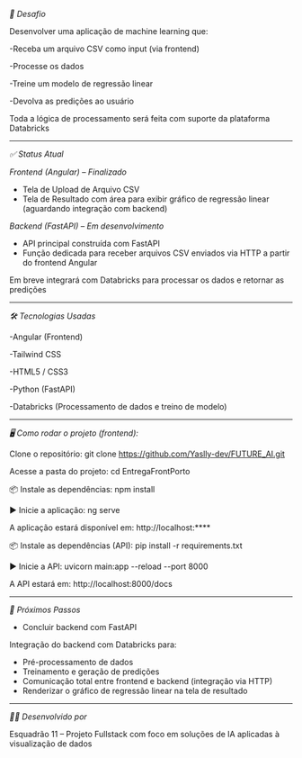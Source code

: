 *📌 Desafio*

Desenvolver uma aplicação de machine learning que:

-Receba um arquivo CSV como input (via frontend)

-Processe os dados

-Treine um modelo de regressão linear

-Devolva as predições ao usuário

Toda a lógica de processamento será feita com suporte da plataforma Databricks

---

*✅ Status Atual*

*Frontend (Angular) – Finalizado*
- Tela de Upload de Arquivo CSV
- Tela de Resultado com área para exibir gráfico de regressão linear (aguardando integração com backend)

*Backend (FastAPI) – Em desenvolvimento*
- API principal construída com FastAPI
- Função dedicada para receber arquivos CSV enviados via HTTP a partir do frontend Angular

Em breve integrará com Databricks para processar os dados e retornar as predições

---
*🛠️ Tecnologias Usadas*

-Angular (Frontend)

-Tailwind CSS

-HTML5 / CSS3

-Python (FastAPI)

-Databricks (Processamento de dados e treino de modelo)

---
*🖥️ Como rodar o projeto (frontend):*

Clone o repositório:
git clone https://github.com/Yaslly-dev/FUTURE_AI.git

Acesse a pasta do projeto:
cd EntregaFrontPorto

📦 Instale as dependências:
npm install

▶️ Inicie a aplicação:
ng serve

A aplicação estará disponível em: http://localhost:****

📦 Instale as dependências (API):
pip install -r requirements.txt

▶️ Inicie a API:
uvicorn main:app --reload --port 8000

A API estará em: http://localhost:8000/docs

---
*🚀 Próximos Passos*

- Concluir backend com FastAPI

 Integração do backend com Databricks para:
- Pré-processamento de dados
- Treinamento e geração de predições
- Comunicação total entre frontend e backend (integração via HTTP)
- Renderizar o gráfico de regressão linear na tela de resultado

---
*👩‍💻 Desenvolvido por*

Esquadrão 11 – Projeto Fullstack com foco em soluções de IA aplicadas à visualização de dados

